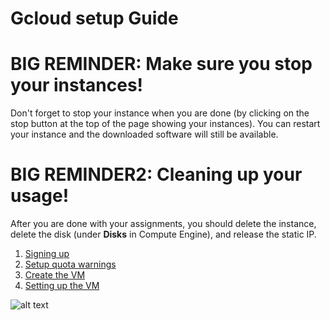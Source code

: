 # Gcloud setup Guide #

# BIG REMINDER: Make sure you stop your instances! #
Don't forget to stop your instance when you are done (by clicking on the stop button at the top of the page showing your instances). You can restart your instance and the downloaded software will still be available. 

# BIG REMINDER2: Cleaning up your usage! #
After you are done with your assignments, you should delete the instance, delete the disk (under **Disks** in Compute Engine), and release the static IP.

1. [Signing up](signup.md)
2. [Setup quota warnings](setup_quota_warnings.md)
3. [Create the VM](machine_create.md)
4. [Setting up the VM](machine_setup.md)

![alt text](https://github.com/ekapolc/nlp_course/raw/master/gcloud/image/nooo.jpg "no money")
